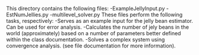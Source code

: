 This directory contains the following files:
-ExampleJellyInput.py
-EstNumJellies.py
-multilevel_solver.py
These files perform the following tasks, respectively:
-Serves as an example input for the jelly bean estimator. Can be used for error analysis.
-Calculates the number of jely beans in the world (approximately) based on a number of parameters better defined within the class documentation.
-Solves a complex system using convergence analysis. (see file documentation for more information).